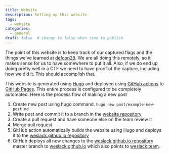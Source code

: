 ```yaml
---
title: Website
description: Setting up this website
tags:
  - website
categories:
  - general
draft: false  # change to false when time to publish
---
```


The point of this website is to keep track of our captured flags and the things we've learned at [defcon28](https://defcon.org).<!--more--> We are all doing this remotely, so it makes sense for us to have somewhere to put it all. Also, if we do end up doing pretty well in a CTF we need to have proof of the capture, including how we did it. This should accomplish that.

This website is generated using [Hugo](https://gohugo.io) and deployed using [GitHub actions](https://github.com/features/actions) to [GitHub Pages](https://pages.github.com/). This entire process is configured to be completely automated. Here is the process flow of making a new post

1. Create new post using hugo command. `hugo new post/example-new-post.md`
2. Write post and commit it to a branch in the [website repository](https://github.com/weslack/website)
3. Create a pull request and have someone else on the team review it
4. Merge pull request
5. GitHub action automatically builds the website using Hugo and deploys it to the [weslack.github.io repository](https://github.com/weslack/weslack.github.io)
6. GitHub deploys all new changes to the [weslack.github.io repository](https://github.com/weslack/weslack.github.io) master branch to [weslack.github.io](https://weslack.github.io) which also points to [weslack.team](https://weslack.team).

